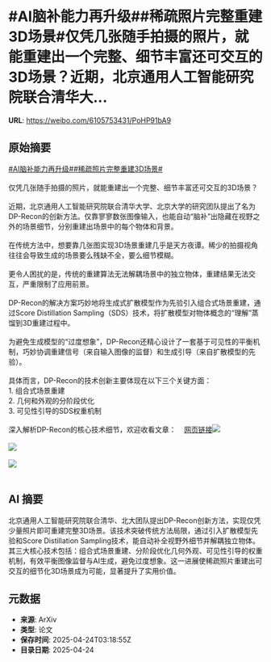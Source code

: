 # #AI脑补能力再升级##稀疏照片完整重建3D场景#仅凭几张随手拍摄的照片，就能重建出一个完整、细节丰富还可交互的3D场景？近期，北京通用人工智能研究院联合清华大...

**URL**: https://weibo.com/6105753431/PoHP91bA9

## 原始摘要

<a href="https://m.weibo.cn/search?containerid=231522type%3D1%26t%3D10%26q%3D%23AI%E8%84%91%E8%A1%A5%E8%83%BD%E5%8A%9B%E5%86%8D%E5%8D%87%E7%BA%A7%23&amp;extparam=%23AI%E8%84%91%E8%A1%A5%E8%83%BD%E5%8A%9B%E5%86%8D%E5%8D%87%E7%BA%A7%23" data-hide=""><span class="surl-text">#AI脑补能力再升级#</span></a><a href="https://m.weibo.cn/search?containerid=231522type%3D1%26t%3D10%26q%3D%23%E7%A8%80%E7%96%8F%E7%85%A7%E7%89%87%E5%AE%8C%E6%95%B4%E9%87%8D%E5%BB%BA3D%E5%9C%BA%E6%99%AF%23&amp;extparam=%23%E7%A8%80%E7%96%8F%E7%85%A7%E7%89%87%E5%AE%8C%E6%95%B4%E9%87%8D%E5%BB%BA3D%E5%9C%BA%E6%99%AF%23" data-hide=""><span class="surl-text">#稀疏照片完整重建3D场景#</span></a><br><br>仅凭几张随手拍摄的照片，就能重建出一个完整、细节丰富还可交互的3D场景？<br><br>近期，北京通用人工智能研究院联合清华大学、北京大学的研究团队提出了名为DP-Recon的创新方法。仅靠寥寥数张图像输入，也能自动“脑补”出隐藏在视野之外的场景细节，分别重建出场景中的每个物体和背景。<br><br>在传统方法中，想要靠几张图实现3D场景重建几乎是天方夜谭。稀少的拍摄视角往往会导致生成的场景要么残缺不全，要么细节模糊。<br><br>更令人困扰的是，传统的重建算法无法解耦场景中的独立物体，重建结果无法交互，严重限制了应用前景。<br><br>DP-Recon的解决方案巧妙地将生成式扩散模型作为先验引入组合式场景重建，通过Score Distillation Sampling（SDS）技术，将扩散模型对物体概念的“理解”蒸馏到3D重建过程中。<br><br>为避免生成模型的“过度想象”，DP-Recon还精心设计了一套基于可见性的平衡机制，巧妙协调重建信号（来自输入图像的监督）和生成引导（来自扩散模型的先验）。<br><br>具体而言，DP-Recon的技术创新主要体现在以下三个关键方面：<br>1. 组合式场景重建<br>2. 几何和外观的分阶段优化<br>3. 可见性引导的SDS权重机制<br><br>深入解析DP-Recon的核心技术细节，欢迎收看文章：<a href="https://weibo.cn/sinaurl?u=https%3A%2F%2Fmp.weixin.qq.com%2Fs%2FN6Ceo86jGpZwc3WCme36RQ" data-hide=""><span class="url-icon"><img style="width: 1rem;height: 1rem" src="https://h5.sinaimg.cn/upload/2015/09/25/3/timeline_card_small_web_default.png" referrerpolicy="no-referrer"></span><span class="surl-text">网页链接</span></a><img style="" src="https://tvax3.sinaimg.cn/large/006Fd7o3gy1i0rmnyqcx5j30z80bw0xo.jpg" referrerpolicy="no-referrer"><br><br><img style="" src="https://tvax4.sinaimg.cn/large/006Fd7o3gy1i0rmo46hthj30z70hetj0.jpg" referrerpolicy="no-referrer"><br><br><img style="" src="https://tvax1.sinaimg.cn/large/006Fd7o3gy1i0rmo6gavxj30z70917db.jpg" referrerpolicy="no-referrer"><br><br>

## AI 摘要

北京通用人工智能研究院联合清华、北大团队提出DP-Recon创新方法，实现仅凭少量照片即可重建完整3D场景。该技术突破传统方法局限，通过引入扩散模型先验和Score Distillation Sampling技术，能自动补全视野外细节并解耦独立物体。其三大核心技术包括：组合式场景重建、分阶段优化几何外观、可见性引导的权重机制，有效平衡图像监督与AI生成，避免过度想象。这一进展使稀疏照片重建出可交互的细节化3D场景成为可能，显著提升了实用价值。

## 元数据

- **来源**: ArXiv
- **类型**: 论文
- **保存时间**: 2025-04-24T03:18:55Z
- **目录日期**: 2025-04-24
